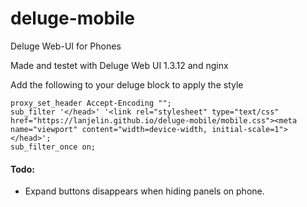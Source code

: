 # deluge-mobile
Deluge Web-UI for Phones

Made and testet with Deluge Web UI 1.3.12 and nginx


Add the following to your deluge block to apply the style
```
proxy_set_header Accept-Encoding "";
sub_filter '</head>' '<link rel="stylesheet" type="text/css" href="https://lanjelin.github.io/deluge-mobile/mobile.css"><meta name="viewport" content="width=device-width, initial-scale=1"></head>';
sub_filter_once on;
```

#### Todo:
* Expand buttons disappears when hiding panels on phone.
